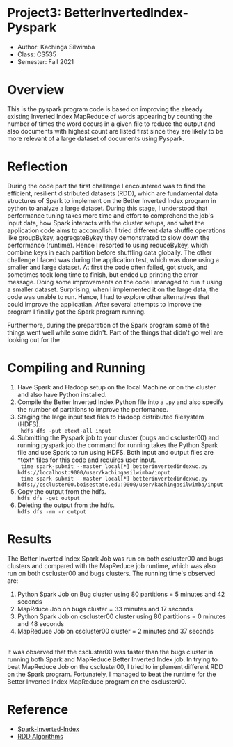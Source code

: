 
# Project3: BetterInvertedIndex-Pyspark

* Author: Kachinga Silwimba
* Class: CS535 
* Semester: Fall 2021

# Overview
This is the pyspark program code is based on improving the already existing Inverted Index MapReduce of words appearing by counting the number of times the word occurs in a given file to reduce the output and also documents with highest count are listed first since they are likely to be more relevant of a large dataset of documents using Pyspark.
# Reflection 
During the code part the first challenge I encountered was to find the efficient, resilient distributed datasets (RDD), which are fundamental data structures of Spark to implement on the Better Inverted Index program in python to analyze a large dataset. During this stage, I understood that performance tuning takes more time and effort to comprehend the job's input data, how Spark interacts with the cluster setups, and what the application code aims to accomplish. I tried different data shuffle operations like groupBykey, aggregateBykey they demonstrated to slow down the performance (runtime). Hence I resorted to using reduceBykey, which combine keys in each partition before shuffling data globally. The other challenge I faced was during the application test, which was done using a smaller and large dataset. At first the code often failed, got stuck, and sometimes took long time to finish, but ended up printing the error message. Doing some improvements on the code I managed to run it using a smaller dataset. Surprising, when I implemented it on the large data, the code was unable to run. Hence, I had to explore other alternatives that could improve the applicatian. After several attempts to improve the program I finally got the Spark program running.


Furthermore, during the preparation of the Spark program some of the things went well while some didn't. Part of the things that didn't go well are looking out for the 

# Compiling and Running
<ol>
<li>Have Spark and Hadoop setup on the local Machine or on the cluster and also have Python installed.</li>
 <li>Compile the Better Inverted Index Python file into a <code>.py</code> and also specify the number of partitions to improve the perfomance.</li>
<li>Staging the large input text files to Hadoop distributed filesystem (HDFS).</li>
 <code> hdfs dfs -put etext-all input</code>
 
<li>Submitting the Pyspark job to your cluster (bugs and cscluster00) and running pyspark job the command for running takes the Python Spark file and use Spark to run using HDFS. Both input and output files are *text* files for this code and requires user input.</li>
<code> time spark-submit --master local[*] betterinvertedindexwc.py hdfs://localhost:9000/user/kachingasilwimba/input </code> </br>
<code> time spark-submit --master local[*] betterinvertedindexwc.py hdfs://cscluster00.boisestate.edu:9000/user/kachingasilwimba/input</code>

 <li>Copy the output from the hdfs.</li>
<code>hdfs dfs -get output</code>
 <li>Deleting the output from the hdfs.</li>
<code>hdfs dfs -rm -r output</code>
</ol>
  
# Results
The Better Inverted Index Spark Job was run on both cscluster00 and bugs clusters and compared with the MapReduce job runtime, which was also run on both cscluster00 and bugs clusters. The running time's observed are:

<ol>
<li>Python Spark Job on Bug cluster using 80 partitions = 5 minutes and 42 seconds</li>
 <li>MapRduce Job on bugs cluster = 33 minutes and 17 seconds</li>
<li>Python Spark Job on cscluster00 cluster using 80 partitions = 0 minutes and 48 seconds</li>
<li> MapReduce Job on cscluster00 cluster = 2 minutes and 37 seconds</li> 
</ol></br>
It was observed that the cscluster00 was faster than the bugs cluster in running both Spark and MapReduce Better Inverted Index job. In trying to beat MapReduce Job on the cscluster00, I tried to implement different RDD on the Spark program. Fortunately, I managed to beat the runtime for the Better Inverted Index MapReduce program on the cscluster00.

# Reference 
- [Spark-Inverted-Index](https://github.com/Kachinga-JS/PySpark_tutorial)
- [RDD Algorithms](https://kaizen.itversity.com/courses/hdpcsd-hdp-certified-spark-developer-hdpcsd-python/lessons/hdpcsd-apache-spark-2-core-apis-python/topic/hdpcsd-basic-transformations-and-actions-python/)

